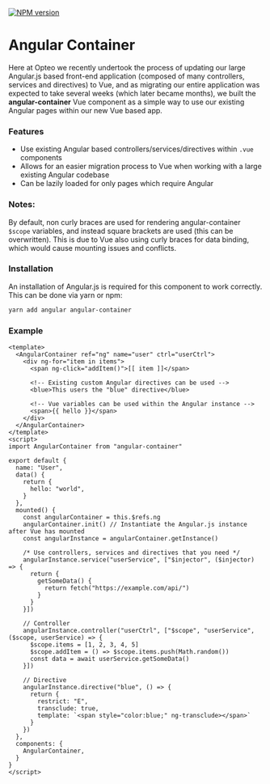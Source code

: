 [![NPM version](http://img.shields.io/npm/v/angular-container.svg)](https://www.npmjs.org/package/angular-container)
# Angular Container

Here at Opteo we recently undertook the process of updating our large Angular.js based front-end application (composed of many controllers, services and directives) to Vue, and 
as migrating our entire application was expected to take several weeks (which later became months), we built the <b>angular-container</b> Vue component as a simple way to use our existing Angular pages within our new Vue based app.

### Features
- Use existing Angular based controllers/services/directives within `.vue` components
- Allows for an easier migration process to Vue when working with a large existing Angular codebase
- Can be lazily loaded for only pages which require Angular

### Notes:
By default, non curly braces are used for rendering angular-container `$scope` variables, and instead square brackets are used (this can be overwritten). 
This is due to Vue also using curly braces for data binding, which would cause mounting issues and conflicts.

### Installation
An installation of Angular.js is required for this component to work correctly. This can be done via yarn or npm:
```bash
yarn add angular angular-container
```

### Example
```vue
<template>
  <AngularContainer ref="ng" name="user" ctrl="userCtrl">
    <div ng-for="item in items">
      <span ng-click="addItem()">[[ item ]]</span>
      
      <!-- Existing custom Angular directives can be used -->
      <blue>This users the "blue" directive</blue>
      
      <!-- Vue variables can be used within the Angular instance -->
      <span>{{ hello }}</span>
    </div>
  </AngularContainer>
</template>
<script>
import AngularContainer from "angular-container"

export default {
  name: "User",
  data() {
    return {
      hello: "world",
    }
  },
  mounted() {
    const angularContainer = this.$refs.ng
    angularContainer.init() // Instantiate the Angular.js instance after Vue has mounted
    const angularInstance = angularContainer.getInstance()
    
    /* Use controllers, services and directives that you need */
    angularInstance.service("userService", ["$injector", ($injector)  => {
      return {
        getSomeData() {
          return fetch("https://example.com/api/")
        }
      }
    }])
    
    // Controller    
    angularInstance.controller("userCtrl", ["$scope", "userService", ($scope, userService) => {
      $scope.items = [1, 2, 3, 4, 5]
      $scope.addItem = () => $scope.items.push(Math.random())
      const data = await userService.getSomeData()
    }])
    
    // Directive
    angularInstance.directive("blue", () => {
      return {
        restrict: "E",
        transclude: true,
        template: `<span style="color:blue;" ng-transclude></span>`
      }
    })
  },
  components: {
    AngularContainer,
  }
}
</script>
```
